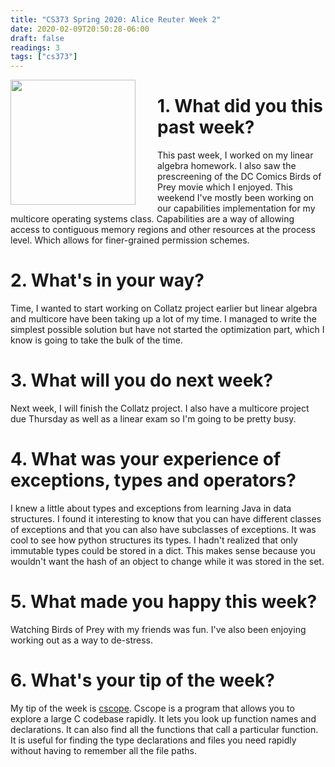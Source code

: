 ```yaml
---
title: "CS373 Spring 2020: Alice Reuter Week 2"
date: 2020-02-09T20:50:28-06:00
draft: false
readings: 3
tags: ["cs373"]
---
```


<img src="/img/cs373/linkedin.png" width="200" align="left" style="padding-right:2rem" />

# 1. What did you this past week?

This past week, I worked on my linear algebra homework. I also saw the prescreening of the DC Comics Birds of Prey movie which I enjoyed. This weekend I've mostly been working on our capabilities implementation for my multicore operating systems class. Capabilities are a way of allowing access to contiguous memory regions and other resources at the process level.  Which allows for finer-grained permission schemes.

# 2. What's in your way?

Time, I wanted to start working on Collatz project earlier but linear algebra and multicore have been taking up a lot of my time. I managed to write the simplest possible solution but have not started the optimization part, which I know is going to take the bulk of the time.

# 3. What will you do next week?

Next week, I will finish the Collatz project. I also have a multicore project due Thursday as well as a linear exam so I'm going to be pretty busy. 

# 4. What was your experience of exceptions, types and operators? 

I knew a little about types and exceptions from learning Java in data structures. I found it interesting to know that you can have different classes of exceptions and that you can also have subclasses of exceptions. It was cool to see how python structures its types. I hadn't realized that only immutable types could be stored in a dict. This makes sense because you wouldn't want the hash of an object to change while it was stored in the set. 

# 5. What made you happy this week?

Watching Birds of Prey with my friends was fun. I've also been enjoying working out as a way to de-stress.


# 6. What's your tip of the week?

My tip of the week is [cscope](http://cscope.sourceforge.net/). Cscope is a program that allows you to explore a large C codebase rapidly. It lets you look up function names and declarations. It can also find all the functions that call a particular function. It is useful for finding the type declarations and files you need rapidly without having to remember all the file paths.
